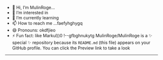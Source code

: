- 👋 Hi, I’m MulinRoge...
- 👀 I’m interested in 
- 🌱 I’m currently learning
- 📫 How to reach me ...faefyhghygq
- 😄 Pronouns: okdfjieo
- ⚡ Fun fact: like Markul))0
!--gfbghnukytg
MulinRoge/MulinRoge is a ✨ special ✨ repository because its `README.md` (this file) appears on your GitHub profile.
You can click the Preview link to take a look 
---
